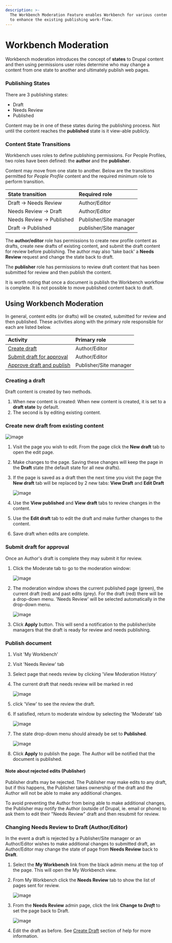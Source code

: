 ```yaml
---
description: >-
  The Workbench Moderation Feature enables Workbench for various content types
  to enhance the existing publishing work-flow.
---
```


# Workbench Moderation

Workbench moderation introduces the concept of **states** to Drupal content and then using permissions user roles determine who may change a content from one state to another and ultimately publish web pages.

### Publishing States

There are 3 publishing states:

* Draft
* Needs Review
* Published

Content may be in one of these states during the publishing process. Not until the content reaches the **published** state is it view-able publicly.

### Content State Transitions

Workbench uses roles to define publishing permissions. For People Profiles, two roles have been defined: the **author** and the **publisher**.

Content may move from one state to another. Below are the transitions permitted for _People Profile_ content and the required minimum role to perform transition.

| State transition | Required role |
| :--- | :--- |
| Draft → Needs Review | Author/Editor |
| Needs Review → Draft | Author/Editor |
| Needs Review → Published | Publisher/Site manager |
| Draft → Published | publisher/Site manager |

The **author/editor** role has permissions to create new profile content as drafts, create new drafts of existing content, and submit the draft content for review before publishing. The author may also 'take back' a **Needs Review** request and change the state back to draft.

The **publisher** role has permissions to review draft content that has been submitted for review and then publish the content.

It is worth noting that once a document is publish the Workbench workflow is complete. It is not possible to move published content back to draft.

## Using Workbench Moderation

In general, content edits \(or drafts\) will be created, submitted for review and then published. These activities along with the primary role responsible for each are listed below.

| Activity | Primary role |
| :--- | :--- |
| [Create draft](./#Creating-a-draft-\(Author/Editor\)) | Author/Editor |
| [Submit draft for approval](./#Submit-draft-for-approval-\(Author/Editor\)) | Author/Editor |
| [Approve draft and publish](./#Publish-document) | Publisher/Site manager |

### Creating a draft
Draft content is created by two methods.

1. When new content is created: When new content is created, it is set to a **draft state** by default.
2. The second is by editing existing content.

### Create new draft from existing content

![image](.gitbook/assets/workbenchmoderatingpeopleprofiles-newdraft%20%281%29.png)

1. Visit the page you wish to edit. From the page click the **New draft** tab to open the edit page.
2. Make changes to the page. Saving these changes will keep the page in the **Draft** state \(the default state for all new drafts\).
3. If the page is saved as a draft then the next time you visit the page the **New draft** tab will be replaced by 2 new tabs: **View Draft** and **Edit Draft**

   ![image](.gitbook/assets/workbenchmoderatingpeopleprofiles-editdraft%20%281%29.png)

4. Use the **View published** and **View draft** tabs to review changes in the content.
5. Use the **Edit draft** tab to edit the draft and make further changes to the content.
6. Save draft when edits are complete.

### Submit draft for approval

Once an Author's draft is complete they may submit it for review.

1. Click the Moderate tab to go to the moderation window:

   ![image](.gitbook/assets/workbenchmoderatingpeopleprofiles-moderate.png)

2. The moderation window shows the current published page \(green\), the current draft \(red\) and past edits \(grey\). For the draft \(red\) there will be a drop-down menu. 'Needs Review' will be selected automatically in the drop-down menu.

   ![image](.gitbook/assets/workbenchmoderatingpeopleprofiles-needsreview.png)

3. Click **Apply** button. This will send a notification to the publisher/site managers that the draft is ready for review and needs publishing.

### Publish document
1. Visit 'My Workbench'
2. Visit 'Needs Review' tab
3. Select page that needs review by clicking 'View Moderation History'
4. The current draft that needs review will be marked in red

   ![image](.gitbook/assets/workbenchmoderatingpeopleprofiles-published%20%282%29.png)

5. click 'View' to see the review the draft.
6. If satisfied, return to moderate window by selecting the 'Moderate' tab

   ![image](.gitbook/assets/workbenchmoderatingpeopleprofiles-moderate2%20%281%29.png)

7. The state drop-down menu should already be set to **Published**.

   ![image](.gitbook/assets/workbenchmoderatingpeopleprofiles-published2%20%281%29.png)

8. Click **Apply** to publish the page. The Author will be notified that the document is published.

#### Note about rejected edits \(Publisher\)

Publisher drafts may be rejected. The Publisher may make edits to any draft, but if this happens, the Publisher takes ownership of the draft and the Author will not be able to make any additional changes.

To avoid preventing the Author from being able to make additional changes, the Publisher may notify the Author \(outside of Drupal, ie. email or phone\) to ask them to edit their "Needs Review" draft and then resubmit for review.

### Changing Needs Review to Draft \(Author/Editor\)

In the event a draft is rejected by a Publisher/Site manager or an Author/Editor wishes to make additional changes to submitted draft, an Author/Editor may change the state of page from **Needs Review** back to **Draft**.

1. Select the **My Workbench** link from the black admin menu at the top of the page. This will open the My Workbench view.
2. From My Workbench click the **Needs Review** tab to show the list of pages sent for review.

   ![image](.gitbook/assets/workbenchmoderatingpeopleprofiles-needsreview2%20%281%29.png)

3. From the **Needs Review** admin page, click the link **Change to** _**Draft**_ to set the page back to Draft.

   ![image](.gitbook/assets/workbenchmoderatingpeopleprofiles-changetodraft.png)

4. Edit the draft as before. See [Create Draft](ugcontenttypes/howto-profiles.md#create-draft-people-profile-content-author) section of help for more information.

